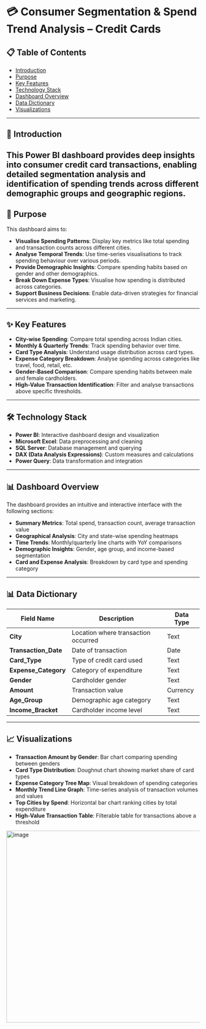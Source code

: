 # 💳 Consumer Segmentation & Spend Trend Analysis – Credit Cards

## 📋 Table of Contents
- [Introduction](#introduction)
- [Purpose](#purpose)
- [Key Features](#key-features)
- [Technology Stack](#technology-stack)
- [Dashboard Overview](#dashboard-overview)
- [Data Dictionary](#data-dictionary)
- [Visualizations](#visualizations)

---

## 🎯 Introduction

This Power BI dashboard provides deep insights into consumer credit card transactions, enabling detailed segmentation analysis and identification of spending trends across different demographic groups and geographic regions.
---

## 🎯 Purpose

This dashboard aims to:

- **Visualise Spending Patterns**: Display key metrics like total spending and transaction counts across different cities.
- **Analyse Temporal Trends**: Use time-series visualisations to track spending behaviour over various periods.
- **Provide Demographic Insights**: Compare spending habits based on gender and other demographics.
- **Break Down Expense Types**: Visualise how spending is distributed across categories.
- **Support Business Decisions**: Enable data-driven strategies for financial services and marketing.

---

## ✨ Key Features

- **City-wise Spending**: Compare total spending across Indian cities.
- **Monthly & Quarterly Trends**: Track spending behavior over time.
- **Card Type Analysis**: Understand usage distribution across card types.
- **Expense Category Breakdown**: Analyse spending across categories like travel, food, retail, etc.
- **Gender-Based Comparison**: Compare spending habits between male and female cardholders.
- **High-Value Transaction Identification**: Filter and analyse transactions above specific thresholds.

---

## 🛠️ Technology Stack

- **Power BI**: Interactive dashboard design and visualization
- **Microsoft Excel**: Data preprocessing and cleaning
- **SQL Server**: Database management and querying
- **DAX (Data Analysis Expressions)**: Custom measures and calculations
- **Power Query**: Data transformation and integration

---

## 📊 Dashboard Overview

The dashboard provides an intuitive and interactive interface with the following sections:

- **Summary Metrics**: Total spend, transaction count, average transaction value
- **Geographical Analysis**: City and state-wise spending heatmaps
- **Time Trends**: Monthly/quarterly line charts with YoY comparisons
- **Demographic Insights**: Gender, age group, and income-based segmentation
- **Card and Expense Analysis**: Breakdown by card type and spending category

---

## 📊 Data Dictionary

| Field Name | Description | Data Type |
|------------|-------------|-----------|
| **City** | Location where transaction occurred | Text |
| **Transaction_Date** | Date of transaction | Date |
| **Card_Type** | Type of credit card used | Text |
| **Expense_Category** | Category of expenditure | Text |
| **Gender** | Cardholder gender | Text |
| **Amount** | Transaction value | Currency |
| **Age_Group** | Demographic age category | Text |
| **Income_Bracket** | Cardholder income level | Text |

---

## 📈 Visualizations

- **Transaction Amount by Gender**: Bar chart comparing spending between genders
- **Card Type Distribution**: Doughnut chart showing market share of card types
- **Expense Category Tree Map**: Visual breakdown of spending categories
- **Monthly Trend Line Graph**: Time-series analysis of transaction volumes and values
- **Top Cities by Spend**: Horizontal bar chart ranking cities by total expenditure
- **High-Value Transaction Table**: Filterable table for transactions above a threshold


<img width="902" height="501" alt="image" src="https://github.com/user-attachments/assets/4e5fab84-feea-40ff-b6d0-de74bcfc9451" />
